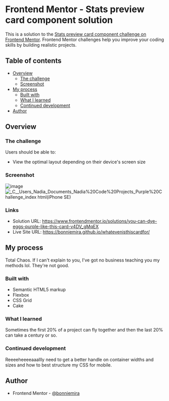 # Frontend Mentor - Stats preview card component solution

This is a solution to the [Stats preview card component challenge on Frontend Mentor](https://www.frontendmentor.io/challenges/stats-preview-card-component-8JqbgoU62). Frontend Mentor challenges help you improve your coding skills by building realistic projects. 

## Table of contents

- [Overview](#overview)
  - [The challenge](#the-challenge)
  - [Screenshot](#screenshot)
- [My process](#my-process)
  - [Built with](#built-with)
  - [What I learned](#what-i-learned)
  - [Continued development](#continued-development)
- [Author](#author)


## Overview

### The challenge

Users should be able to:

- View the optimal layout depending on their device's screen size

### Screenshot

![image](https://github.com/bonniemira/whatevenisthiscardfor/assets/124724575/a2a8f280-94f4-4285-a7f8-7d66fb788768)
![_C__Users_Nadia_Documents_Nadia%20Code%20Projects_Purple%20Challenge_index html(iPhone SE)](https://github.com/bonniemira/whatevenisthiscardfor/assets/124724575/a70456cc-c010-48bf-a18b-5fb97417a523)

### Links

- Solution URL: https://www.frontendmentor.io/solutions/you-can-dye-eggs-purple-like-this-card-v4DV_gMqEX
- Live Site URL: https://bonniemira.github.io/whatevenisthiscardfor/

## My process

Total Chaos. If I can't explain to you, I've got no business teaching you my methods lol. They're not good. 

### Built with

- Semantic HTML5 markup
- Flexbox
- CSS Grid
- Cake

### What I learned

Sometimes the first 20% of a project can fly together and then the last 20% can take a century or so. 

### Continued development

Reeeeheeeeaaallly need to get a better handle on container widths and sizes and how to best structure my CSS for mobile. 

## Author

- Frontend Mentor - [@bonniemira](https://www.frontendmentor.io/profile/bonniemira)
